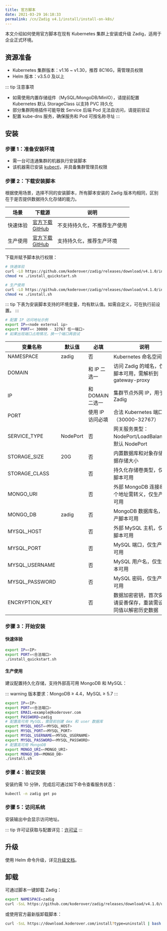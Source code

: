 ```yaml
---
title: 官方脚本
date: 2021-03-29 16:18:33
permalink: /cn/Zadig v4.1/install/install-on-k8s/
---
```


本文介绍如何使用官方脚本在现有 Kubernetes 集群上安装或升级 Zadig，适用于企业正式环境。

## 资源准备

- Kubernetes 集群版本：v1.16 ~ v1.30，推荐 8C16G，需管理员权限  
- Helm 版本：v3.5.0 及以上

::: tip 注意事项
- 如需使用内置存储组件（MySQL/MongoDB/MinIO），请提前配置 Kubernetes 默认 StorageClass 以支持 PVC 持久化
- 部分集群网络插件可能导致 Service 后端 Pod 无法自访问，请提前验证
- 配置 kube-dns 服务，确保服务和 Pod 可按名称寻址
:::

## 安装

### 步骤 1：准备安装环境

- 需一台可连通集群的机器执行安装脚本
- 该机器需已安装 [kubectl](https://kubernetes.io/docs/tasks/tools/)，并具备集群管理员权限

### 步骤 2：下载安装脚本

根据使用场景，选择不同的安装脚本，所有脚本安装的 Zadig 版本均相同，区别在于是否提供数据持久化存储的能力。

| 场景     | 下载源 | 说明 |
|----------|--------|------|
| 快速体验 | [官方下载](https://download.koderover.com/install?type=quickstart)<br>[GitHub](https://github.com/koderover/zadig/releases/download/v4.1.0/install_quickstart.sh) | 不支持持久化，不推荐生产使用 |
| 生产使用 | [官方下载](https://download.koderover.com/install?type=standard)<br>[GitHub](https://github.com/koderover/zadig/releases/download/v4.1.0/install.sh) | 支持持久化，推荐生产环境 |

下载并赋予脚本执行权限：

```bash
# 快速体验
curl -LO https://github.com/koderover/zadig/releases/download/v4.1.0/install_quickstart.sh
chmod +x ./install_quickstart.sh

# 生产使用
curl -LO https://github.com/koderover/zadig/releases/download/v4.1.0/install.sh
chmod +x ./install.sh
```

::: tip
下表为安装脚本支持的环境变量，均有默认值。如需自定义，可在执行前设置。
:::

```bash
# 配置 IP 访问地址示例
export IP=<node external ip>
export PORT=< 30000 - 32767 任一端口>
# 如果出现端口占用情况，换一个端口再尝试
```

| 变量名称      | 默认值   | 必填 | 说明 |
|---------------|----------|------|------|
| NAMESPACE     | zadig    | 否   | Kubernetes 命名空间 |
| DOMAIN        |          | 和 IP 二选一 | 访问 Zadig 的域名，仅生产脚本可用，需解析到 gateway-proxy |
| IP            |          | 和 DOMAIN 二选一 | 集群节点外网 IP，用于访问 Zadig |
| PORT          |          | 使用 IP 访问必填 | 合法 Kubernetes 端口（30000-32767）|
| SERVICE_TYPE  | NodePort | 否   | 网关服务类型：NodePort/LoadBalancer，默认 NodePort |
| STORAGE_SIZE  | 20G      | 否   | 内置数据库和对象存储的数据存储大小 |
| STORAGE_CLASS |          | 否   | 持久化存储卷类型，仅生产脚本可用 |
| MONGO_URI     |          | 否   | 外部 MongoDB 连接串，多个地址需转义，仅生产脚本可用 |
| MONGO_DB      | zadig    | 否   | MongoDB 数据库名，仅生产脚本可用 |
| MYSQL_HOST    |          | 否   | 外部 MySQL 主机，仅生产脚本可用 |
| MYSQL_PORT    |          | 否   | MySQL 端口，仅生产脚本可用 |
| MYSQL_USERNAME|          | 否   | MySQL 用户名，仅生产脚本可用 |
| MYSQL_PASSWORD|          | 否   | MySQL 密码，仅生产脚本可用 |
| ENCRYPTION_KEY|          | 否   | 数据加密密钥，首次安装后请妥善保存，重装需设置相同值以解密历史数据 |

### 步骤 3：开始安装

#### 快速体验

```bash
export IP=<IP>
export PORT=<合法端口>
./install_quickstart.sh
```

#### 生产使用

建议配置持久化存储，支持外部高可用 MongoDB 和 MySQL：

::: warning
版本要求：MongoDB ≥ 4.4，MySQL ≥ 5.7
:::

```bash
export IP=<IP>
export PORT=<合法端口>
export EMAIL=example@koderover.com
export PASSWORD=zadig
# 配置高可用 MySQL，需提前创建 dex 和 user 数据库
export MYSQL_HOST=<MYSQL_HOST>
export MYSQL_PORT=<MYSQL_PORT>
export MYSQL_USERNAME=<MYSQL_USERNAME>
export MYSQL_PASSWORD=<MYSQL_PASSWORD>
# 配置高可用 MongoDB
export MONGO_URI=<MONGO_URI>
export MONGO_DB=<MONGO_DB>
./install.sh
```

### 步骤 4：验证安装

安装约需 10 分钟，完成后可通过如下命令查看服务状态：

```bash
kubectl -n zadig get po
```

### 步骤 5：访问系统

安装输出中会显示访问地址。

::: tip
许可证获取与配置详见：[许可证](/cn/Zadig%20v4.1/enterprise-mgr/#许可证)
:::

## 升级

使用 Helm 命令升级，详见[升级文档](/cn/Zadig%20v4.1/install/helm-deploy/#升级)。

## 卸载

可通过脚本一键卸载 Zadig：

```bash
export NAMESPACE=zadig
curl -SsL https://github.com/koderover/zadig/releases/download/v4.1.0/uninstall.sh | bash
```

或使用官方最新版卸载脚本：

```bash
curl -SsL https://download.koderover.com/install?type=uninstall | bash
```
